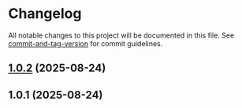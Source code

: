 # Changelog

All notable changes to this project will be documented in this file. See [commit-and-tag-version](https://github.com/absolute-version/commit-and-tag-version) for commit guidelines.

## [1.0.2](https://github.com/Dark-LYNN/NekoRPG/compare/v1.0.1...v1.0.2) (2025-08-24)

## 1.0.1 (2025-08-24)
